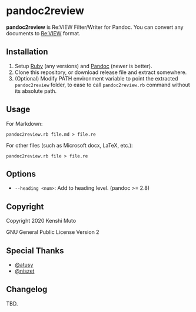 # pandoc2review

**pandoc2review** is Re:VIEW Filter/Writer for Pandoc. You can convert any documents to [Re:VIEW](https://reviewml.org/) format.

## Installation

1. Setup [Ruby](https://www.ruby-lang.org/) (any versions) and [Pandoc](https://pandoc.org/) (newer is better).
2. Clone this repository, or download release file and extract somewhere.
3. (Optional) Modify PATH environment variable to point the extracted `pandoc2review` folder, to ease to call `pandoc2review.rb` command without its absolute path.

## Usage

For Markdown:

```
pandoc2review.rb file.md > file.re
```

For other files (such as Microsoft docx, LaTeX, etc.):

```
pandoc2review.rb file > file.re
```

## Options
- `--heading <num>`: Add <num> to heading level. (pandoc >= 2.8)

## Copyright

Copyright 2020 Kenshi Muto

GNU General Public License Version 2

## Special Thanks
- [@atusy](https://github.com/atusy)
- [@niszet](https://github.com/niszet)

## Changelog
TBD.
